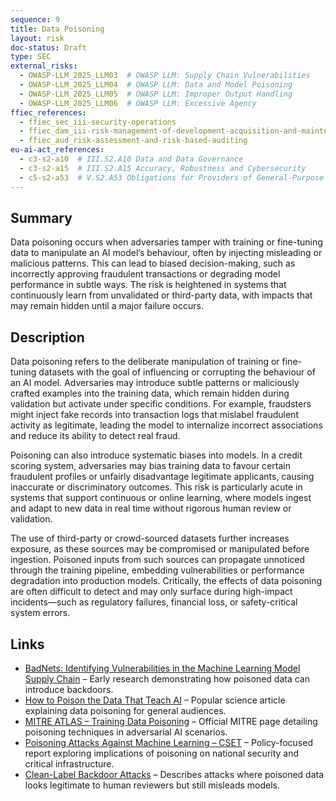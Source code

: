 ```yaml
---
sequence: 9
title: Data Poisoning
layout: risk
doc-status: Draft
type: SEC
external_risks:
  - OWASP-LLM_2025_LLM03  # OWASP LLM: Supply Chain Vulnerabilities
  - OWASP-LLM_2025_LLM04  # OWASP LLM: Data and Model Poisoning
  - OWASP-LLM_2025_LLM05  # OWASP LLM: Improper Output Handling
  - OWASP-LLM_2025_LLM06  # OWASP LLM: Excessive Agency
ffiec_references:
  - ffiec_sec_iii-security-operations
  - ffiec_dam_iii-risk-management-of-development-acquisition-and-maintenance
  - ffiec_aud_risk-assessment-and-risk-based-auditing
eu-ai-act_references:
  - c3-s2-a10  # III.S2.A10 Data and Data Governance
  - c3-s2-a15  # III.S2.A15 Accuracy, Robustness and Cybersecurity
  - c5-s2-a53  # V.S2.A53 Obligations for Providers of General-Purpose AI Models
---
```

## Summary

Data poisoning occurs when adversaries tamper with training or fine-tuning data to manipulate an AI model’s behaviour, often by injecting misleading or malicious patterns. This can lead to biased decision-making, such as incorrectly approving fraudulent transactions or degrading model performance in subtle ways. The risk is heightened in systems that continuously learn from unvalidated or third-party data, with impacts that may remain hidden until a major failure occurs.

## Description

Data poisoning refers to the deliberate manipulation of training or fine-tuning datasets with the goal of influencing or corrupting the behaviour of an AI model. Adversaries may introduce subtle patterns or maliciously crafted examples into the training data, which remain hidden during validation but activate under specific conditions. For example, fraudsters might inject fake records into transaction logs that mislabel fraudulent activity as legitimate, leading the model to internalize incorrect associations and reduce its ability to detect real fraud.

Poisoning can also introduce systematic biases into models. In a credit scoring system, adversaries may bias training data to favour certain fraudulent profiles or unfairly disadvantage legitimate applicants, causing inaccurate or discriminatory outcomes. This risk is particularly acute in systems that support continuous or online learning, where models ingest and adapt to new data in real time without rigorous human review or validation.

The use of third-party or crowd-sourced datasets further increases exposure, as these sources may be compromised or manipulated before ingestion. Poisoned inputs from such sources can propagate unnoticed through the training pipeline, embedding vulnerabilities or performance degradation into production models. Critically, the effects of data poisoning are often difficult to detect and may only surface during high-impact incidents—such as regulatory failures, financial loss, or safety-critical system errors.

## Links

* [BadNets: Identifying Vulnerabilities in the Machine Learning Model Supply Chain](https://arxiv.org/abs/1708.06733) – Early research demonstrating how poisoned data can introduce backdoors.
* [How to Poison the Data That Teach AI](https://www.scientificamerican.com/article/how-to-poison-the-data-that-teach-ai/) – Popular science article explaining data poisoning for general audiences.
* [MITRE ATLAS – Training Data Poisoning](https://atlas.mitre.org/techniques/T0021) – Official MITRE page detailing poisoning techniques in adversarial AI scenarios.
* [Poisoning Attacks Against Machine Learning – CSET](https://cset.georgetown.edu/publication/poisoning-attacks-against-machine-learning/) – Policy-focused report exploring implications of poisoning on national security and critical infrastructure.
* [Clean-Label Backdoor Attacks](https://arxiv.org/abs/2008.04333) – Describes attacks where poisoned data looks legitimate to human reviewers but still misleads models.

